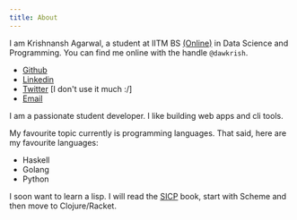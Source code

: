 ```yaml
---
title: About
---
```


I am Krishnansh Agarwal, a student at IITM BS [(Online)](https://study.iitm.ac.in/ds/academics.html) in Data Science and Programming.
You can find me online with the handle `@dawkrish`.

- [Github](https://www.github.com/dawkrish)
- [Linkedin](https://www.linkedin.com/in/dawkrish)
- [Twitter](https://www.twitter.com/dawkrish) [I don't use it much :/]
- [Email](mailto:krishnansh710@gmail.com)

I am a passionate student developer.
I like building web apps and cli tools.

My favourite topic currently is programming languages.
That said, here are my favourite languages:

- Haskell
- Golang
- Python

I soon want to learn a lisp. I will read the [SICP](https://web.mit.edu/6.001/6.037/sicp.pdf) book, start with Scheme and then move to Clojure/Racket.


